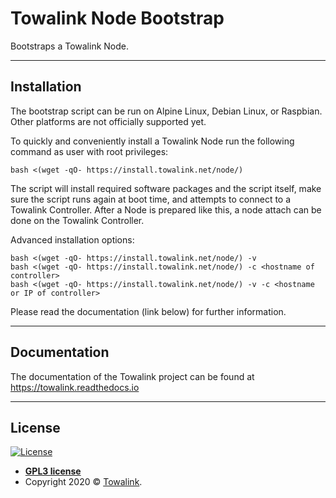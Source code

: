 # Towalink Node Bootstrap

Bootstraps a Towalink Node.

---

## Installation

The bootstrap script can be run on Alpine Linux, Debian Linux, or Raspbian. Other platforms are not officially supported yet.

To quickly and conveniently install a Towalink Node run the following command as user with root privileges:
```shell
bash <(wget -qO- https://install.towalink.net/node/) 
```
The script will install required software packages and the script itself, make sure the script runs again at boot time, and attempts to connect to a Towalink Controller.
After a Node is prepared like this, a node attach can be done on the Towalink Controller.

Advanced installation options:
```shell
bash <(wget -qO- https://install.towalink.net/node/) -v
bash <(wget -qO- https://install.towalink.net/node/) -c <hostname of controller>
bash <(wget -qO- https://install.towalink.net/node/) -v -c <hostname or IP of controller>
```

Please read the documentation (link below) for further information.

---

## Documentation

The documentation of the Towalink project can be found at https://towalink.readthedocs.io

---

## License

[![License](http://img.shields.io/:license-gpl3-blue.svg?style=flat-square)](http://opensource.org/licenses/gpl-license.php)

- **[GPL3 license](http://opensource.org/licenses/gpl-license.php)**
- Copyright 2020 © <a href="https://www.towalink.net" target="_blank">Towalink</a>.
